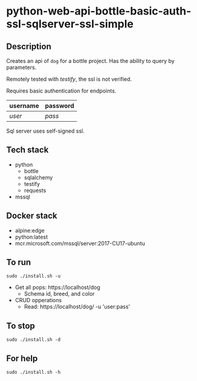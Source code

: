 # python-web-api-bottle-basic-auth-ssl-sqlserver-ssl-simple

## Description
Creates an api of `dog` for a bottle project.
Has the ability to query by parameters.

Remotely tested with *testify*, the ssl is not verified.

Requires basic authentication for endpoints.

| username | password |
| -------- | -------- |
| *user* | *pass* |

Sql server uses self-signed ssl.

## Tech stack
- python
  - bottle
  - sqlalchemy
  - testify
  - requests
- mssql

## Docker stack
- alpine:edge
- python:latest
- mcr.microsoft.com/mssql/server:2017-CU17-ubuntu

## To run
`sudo ./install.sh -u`
- Get all pops: https://localhost/dog
  - Schema id, breed, and color
- CRUD opperations
  - Read: https://localhost/dog/<id> -u 'user:pass'

## To stop
`sudo ./install.sh -d`

## For help
`sudo ./install.sh -h`
